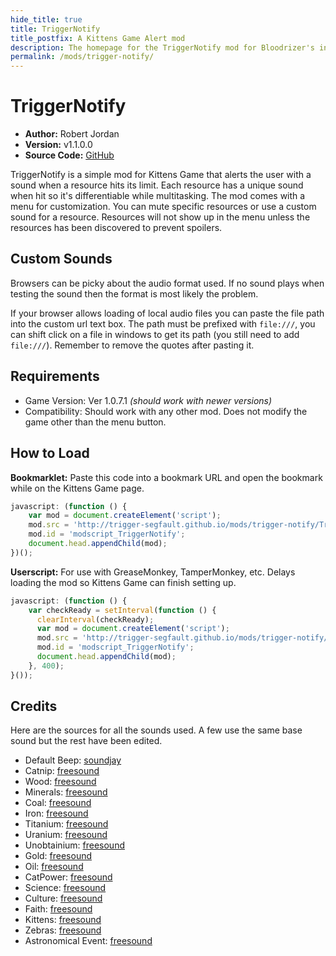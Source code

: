 ```yaml
---
hide_title: true
title: TriggerNotify
title_postfix: A Kittens Game Alert mod
description: The homepage for the TriggerNotify mod for Bloodrizer's insane incremental Kittens Game.
permalink: /mods/trigger-notify/
---
```

# TriggerNotify

* **Author:**         Robert Jordan
* **Version:**        v1.1.0.0
* **Source Code:**    [GitHub](https://github.com/trigger-segfault/trigger-segfault.github.io/tree/master/mods/trigger-notify/)

TriggerNotify is a simple mod for Kittens Game that alerts the user with a sound when a resource hits its limit. Each resource has a unique sound when hit so it's differentiable while multitasking. The mod comes with a menu for customization. You can mute specific resources or use a custom sound for a resource. Resources will not show up in the menu unless the resources has been discovered to prevent spoilers.

## Custom Sounds

Browsers can be picky about the audio format used. If no sound plays when testing the sound then the format is most likely the problem.

If your browser allows loading of local audio files you can paste the file path into the custom url text box. The path must be prefixed with `file:///`, you can shift click on a file in windows to get its path (you still need to add `file:///`). Remember to remove the quotes after pasting it.

## Requirements

* Game Version:   Ver 1.0.7.1 *(should work with newer versions)*
* Compatibility:  Should work with any other mod. Does not modify the game other than the menu button.

## How to Load

**Bookmarklet:** Paste this code into a bookmark URL and open the bookmark while on the Kittens Game page.

```javascript
javascript: (function () {
    var mod = document.createElement('script');
    mod.src = 'http://trigger-segfault.github.io/mods/trigger-notify/TriggerNotify.js';
    mod.id = 'modscript_TriggerNotify';
    document.head.appendChild(mod);
})();
```

**Userscript:** For use with GreaseMonkey, TamperMonkey, etc. Delays loading the mod so Kittens Game can finish setting up.

```javascript
javascript: (function () {
    var checkReady = setInterval(function () {
      clearInterval(checkReady);
      var mod = document.createElement('script');
      mod.src = 'http://trigger-segfault.github.io/mods/trigger-notify/TriggerNotify.js';
      mod.id = 'modscript_TriggerNotify';
      document.head.appendChild(mod);
    }, 400);
}());
```

## Credits

Here are the sources for all the sounds used. A few use the same base sound but the rest have been edited.

* Default Beep: [soundjay](http://www.soundjay.com/button/beep-30b.mp3)
* Catnip: [freesound](https://www.freesound.org/people/MaxDemianAGL/sounds/131050/)
* Wood: [freesound](https://www.freesound.org/people/Celticvalkyria/sounds/250391/)
* Minerals: [freesound](https://www.freesound.org/people/Prosser/sounds/233998/)
* Coal: [freesound](https://www.freesound.org/people/Prosser/sounds/233998/)
* Iron: [freesound](https://www.freesound.org/people/joshfeed/sounds/168822/)
* Titanium: [freesound](https://www.freesound.org/people/joshfeed/sounds/168822/)
* Uranium: [freesound](https://www.freesound.org/people/Corsica_S/sounds/188791/)
* Unobtainium: [freesound](https://www.freesound.org/people/johnnypanic/sounds/32675/)
* Gold: [freesound](https://www.freesound.org/people/monotraum/sounds/162192/)
* Oil: [freesound](https://www.freesound.org/people/jurpobiltema/sounds/189703/)
* CatPower: [freesound](https://www.freesound.org/people/audione/sounds/52458/)
* Science: [freesound](https://www.freesound.org/people/JoelAudio/sounds/136542/)
* Culture: [freesound](https://www.freesound.org/people/Reitanna/sounds/235150/)
* Faith: [freesound](https://www.freesound.org/people/chipfork/sounds/50087/)
* Kittens: [freesound](https://www.freesound.org/people/Npeo/sounds/203121/)
* Zebras: [freesound](https://www.freesound.org/people/acclivity/sounds/19812/)
* Astronomical Event: [freesound](http://www.freesound.org/people/Andromadax24/sounds/186719/)
